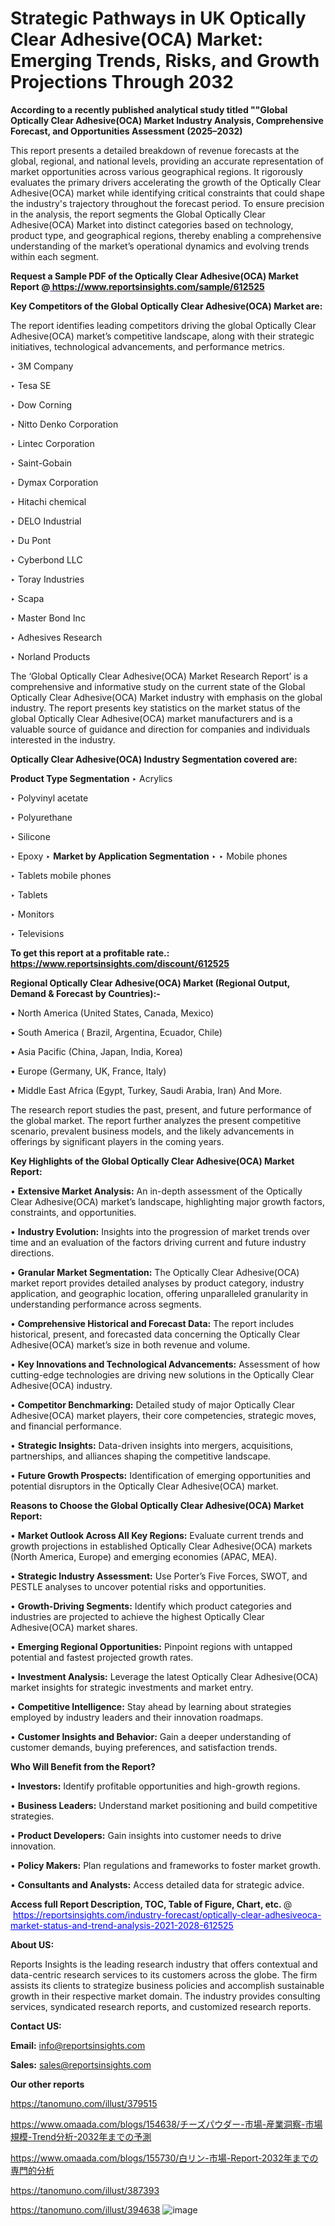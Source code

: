 # Strategic Pathways in UK Optically Clear Adhesive(OCA) Market: Emerging Trends, Risks, and Growth Projections Through 2032

<strong>According to a recently published analytical study titled ""Global Optically Clear Adhesive(OCA) Market Industry Analysis, Comprehensive Forecast, and Opportunities Assessment (2025–2032)</strong>

This report presents a detailed breakdown of revenue forecasts at the global, regional, and national levels, providing an accurate representation of market opportunities across various geographical regions. It rigorously evaluates the primary drivers accelerating the growth of the Optically Clear Adhesive(OCA) market while identifying critical constraints that could shape the industry's trajectory throughout the forecast period. To ensure precision in the analysis, the report segments the Global Optically Clear Adhesive(OCA) Market into distinct categories based on technology, product type, and geographical regions, thereby enabling a comprehensive understanding of the market’s operational dynamics and evolving trends within each segment.

<strong>Request a Sample PDF of the Optically Clear Adhesive(OCA) Market Report </strong><strong>@<a href=https://www.reportsinsights.com/sample/612525 style=color:#0000ff;> https://www.reportsinsights.com/sample/612525</a></strong></font>

<strong>Key Competitors of the Global Optically Clear Adhesive(OCA) Market are:</strong>

The report identifies leading competitors driving the global Optically Clear Adhesive(OCA) market’s competitive landscape, along with their strategic initiatives, technological advancements, and performance metrics.

‣ 3M Company

‣ Tesa SE

‣ Dow Corning

‣ Nitto Denko Corporation

‣ Lintec Corporation

‣ Saint-Gobain

‣ Dymax Corporation

‣ Hitachi chemical

‣ DELO Industrial

‣ Du Pont

‣ Cyberbond LLC

‣ Toray Industries

‣ Scapa

‣ Master Bond Inc

‣ Adhesives Research

‣ Norland Products

The ‘Global Optically Clear Adhesive(OCA) Market Research Report’ is a comprehensive and informative study on the current state of the Global Optically Clear Adhesive(OCA) Market industry with emphasis on the global industry. The report presents key statistics on the market status of the global Optically Clear Adhesive(OCA) market manufacturers and is a valuable source of guidance and direction for companies and individuals interested in the industry.

<strong>Optically Clear Adhesive(OCA) Industry Segmentation covered are:</strong>

<strong>Product Type Segmentation</strong>
‣
Acrylics

‣ Polyvinyl acetate

‣ Polyurethane

‣ Silicone

‣ Epoxy
‣ 
<strong>Market by Application Segmentation</strong>
‣
‣  Mobile phones

‣ Tablets mobile phones

‣ Tablets

‣ Monitors

‣ Televisions

<strong>To get this report at a profitable rate.: <a href=https://www.reportsinsights.com/discount/612525 style=color:#0000ff;>https://www.reportsinsights.com/discount/612525</a></strong></font>

<strong>Regional Optically Clear Adhesive(OCA) Market (Regional Output, Demand &amp; Forecast by Countries):-</strong>

• North America (United States, Canada, Mexico)

• South America ( Brazil, Argentina, Ecuador, Chile)

• Asia Pacific (China, Japan, India, Korea)

• Europe (Germany, UK, France, Italy)

• Middle East Africa (Egypt, Turkey, Saudi Arabia, Iran) And More.

The research report studies the past, present, and future performance of the global market. The report further analyzes the present competitive scenario, prevalent business models, and the likely advancements in offerings by significant players in the coming years.

<strong>Key Highlights of the Global Optically Clear Adhesive(OCA) Market Report:</strong>

• <strong>Extensive Market Analysis:</strong> An in-depth assessment of the Optically Clear Adhesive(OCA) market’s landscape, highlighting major growth factors, constraints, and opportunities.

• <strong>Industry Evolution:</strong> Insights into the progression of market trends over time and an evaluation of the factors driving current and future industry directions.

• <strong>Granular Market Segmentation:</strong> The Optically Clear Adhesive(OCA) market report provides detailed analyses by product category, industry application, and geographic location, offering unparalleled granularity in understanding performance across segments.

• <strong>Comprehensive Historical and Forecast Data:</strong> The report includes historical, present, and forecasted data concerning the Optically Clear Adhesive(OCA) market’s size in both revenue and volume.

• <strong>Key Innovations and Technological Advancements:</strong> Assessment of how cutting-edge technologies are driving new solutions in the Optically Clear Adhesive(OCA) industry.

• <strong>Competitor Benchmarking:</strong> Detailed study of major Optically Clear Adhesive(OCA) market players, their core competencies, strategic moves, and financial performance.

• <strong>Strategic Insights:</strong> Data-driven insights into mergers, acquisitions, partnerships, and alliances shaping the competitive landscape.

• <strong>Future Growth Prospects:</strong> Identification of emerging opportunities and potential disruptors in the Optically Clear Adhesive(OCA) market.

<strong>Reasons to Choose the Global Optically Clear Adhesive(OCA) Market Report:</strong>

• <strong>Market Outlook Across All Key Regions:</strong> Evaluate current trends and growth projections in established Optically Clear Adhesive(OCA) markets (North America, Europe) and emerging economies (APAC, MEA).

• <strong>Strategic Industry Assessment:</strong> Use Porter’s Five Forces, SWOT, and PESTLE analyses to uncover potential risks and opportunities.

• <strong>Growth-Driving Segments:</strong> Identify which product categories and industries are projected to achieve the highest Optically Clear Adhesive(OCA) market shares.

• <strong>Emerging Regional Opportunities:</strong> Pinpoint regions with untapped potential and fastest projected growth rates.

• <strong>Investment Analysis:</strong> Leverage the latest Optically Clear Adhesive(OCA) market insights for strategic investments and market entry.

• <strong>Competitive Intelligence:</strong> Stay ahead by learning about strategies employed by industry leaders and their innovation roadmaps.

• <strong>Customer Insights and Behavior:</strong> Gain a deeper understanding of customer demands, buying preferences, and satisfaction trends.

<strong>Who Will Benefit from the Report?</strong>

• <strong>Investors:</strong> Identify profitable opportunities and high-growth regions.

• <strong>Business Leaders:</strong> Understand market positioning and build competitive strategies.

• <strong>Product Developers:</strong> Gain insights into customer needs to drive innovation.

• <strong>Policy Makers:</strong> Plan regulations and frameworks to foster market growth.

• <strong>Consultants and Analysts:</strong> Access detailed data for strategic advice.
</ul>
<strong>Access full Report Description, TOC, Table of Figure, Chart, etc. </strong>@  <a href=https://reportsinsights.com/industry-forecast/optically-clear-adhesiveoca-market-status-and-trend-analysis-2021-2028-612525 style=color:#0000ff;>https://reportsinsights.com/industry-forecast/optically-clear-adhesiveoca-market-status-and-trend-analysis-2021-2028-612525</a></font>

<strong><strong>About US</strong>:</strong>

Reports Insights is the leading research industry that offers contextual and data-centric research services to its customers across the globe. The firm assists its clients to strategize business policies and accomplish sustainable growth in their respective market domain. The industry provides consulting services, syndicated research reports, and customized research reports.

<strong>Contact US:</strong>

<p class=""""><b>Email:</b> <a href=mailto:info@reportsinsights.com>info@reportsinsights.com</a></p>
<p class=""""><b>Sales:</b> <a href=mailto:sales@reportsinsights.com>sales@reportsinsights.com</a></p>

<strong>Our other reports</strong>

<a href=https://tanomuno.com/illust/379515>https://tanomuno.com/illust/379515</a>

<a href=https://www.omaada.com/blogs/154638/チーズパウダー-市場-産業洞察-市場規模-Trend分析-2032年までの予測>https://www.omaada.com/blogs/154638/チーズパウダー-市場-産業洞察-市場規模-Trend分析-2032年までの予測</a>

<a href=https://www.omaada.com/blogs/155730/白リン-市場-Report-2032年までの専門的分析>https://www.omaada.com/blogs/155730/白リン-市場-Report-2032年までの専門的分析</a>

<a href=https://tanomuno.com/illust/387393>https://tanomuno.com/illust/387393</a>

<a href=https://tanomuno.com/illust/394638>https://tanomuno.com/illust/394638</a>
![image](https://github.com/user-attachments/assets/27ca4af1-b25f-490c-99bb-34a3cd50c6be)
